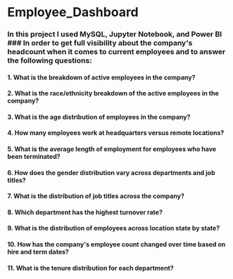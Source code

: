 
# Employee_Dashboard
### In this project I used MySQL, Jupyter Notebook, and Power BI ### In order to get full visibility about the company's headcount when it comes to current employees and to answer the following questions:

#### 1. What is the breakdown of active employees in the company?
#### 2. What is the race/ethnicity breakdown of the active employees in the company?
#### 3. What is the age distribution of employees in the company?
#### 4. How many employees work at headquarters versus remote locations?
#### 5. What is the average length of employment for employees who have been terminated?
#### 6. How does the gender distribution vary across departments and job titles?
#### 7. What is the distribution of job titles across the company?
#### 8. Which department has the highest turnover rate?
#### 9. What is the distribution of employees across location state by state?
#### 10. How has the company's employee count changed over time based on hire and term dates?
#### 11. What is the tenure distribution for each department?


